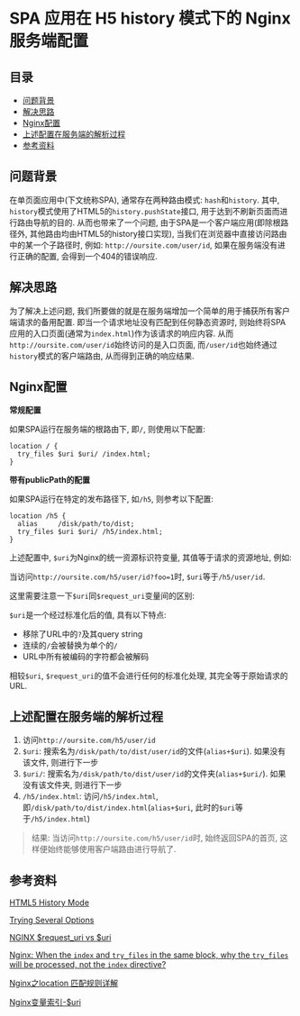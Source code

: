 <h1>SPA 应用在 H5 history 模式下的 Nginx 服务端配置</h1>

<h2>目录</h2>

- [问题背景](#问题背景)
- [解决思路](#解决思路)
- [Nginx配置](#nginx配置)
- [上述配置在服务端的解析过程](#上述配置在服务端的解析过程)
- [参考资料](#参考资料)

## 问题背景

在单页面应用中(下文统称SPA), 通常存在两种路由模式: `hash`和`history`. 其中, `history`模式使用了HTML5的`history.pushState`接口, 用于达到不刷新页面而进行路由导航的目的. 从而也带来了一个问题, 由于SPA是一个客户端应用(即除根路径外, 其他路由均由HTML5的history接口实现), 当我们在浏览器中直接访问路由中的某一个子路径时, 例如: `http://oursite.com/user/id`, 如果在服务端没有进行正确的配置, 会得到一个404的错误响应.

## 解决思路

为了解决上述问题, 我们所要做的就是在服务端增加一个简单的用于捕获所有客户端请求的备用配置. 即当一个请求地址没有匹配到任何静态资源时, 则始终将SPA应用的入口页面(通常为`index.html`)作为该请求的响应内容. 从而`http://oursite.com/user/id`始终访问的是入口页面, 而`/user/id`也始终通过`history`模式的客户端路由, 从而得到正确的响应结果.

## Nginx配置

**常规配置**

如果SPA运行在服务端的根路由下, 即`/`, 则使用以下配置:

```nginx
location / {
  try_files $uri $uri/ /index.html;
}
```

**带有publicPath的配置**

如果SPA运行在特定的发布路径下, 如`/h5`, 则参考以下配置:

```nginx
location /h5 {
  alias     /disk/path/to/dist;
  try_files $uri $uri/ /h5/index.html;
}
```

上述配置中, `$uri`为Nginx的统一资源标识符变量, 其值等于请求的资源地址, 例如:

当访问`http://oursite.com/h5/user/id?foo=1`时, `$uri`等于`/h5/user/id`.

这里需要注意一下`$uri`同`$request_uri`变量间的区别:

`$uri`是一个经过标准化后的值, 具有以下特点:

- 移除了URL中的`?`及其query string
- 连续的`/`会被替换为单个的`/`
- URL中所有被编码的字符都会被解码

相较`$uri`, `$request_uri`的值不会进行任何的标准化处理, 其完全等于原始请求的URL.

## 上述配置在服务端的解析过程

1. 访问`http://oursite.com/h5/user/id`
2. `$uri`: 搜索名为`/disk/path/to/dist/user/id`的文件(`alias+$uri`). 如果没有该文件, 则进行下一步
3. `$uri/`: 搜索名为`/disk/path/to/dist/user/id`的文件夹(`alias+$uri/`). 如果没有该文件夹, 则进行下一步
4. `/h5/index.html`: 访问`/h5/index.html`, 即`/disk/path/to/dist/index.html`(`alias+$uri`, 此时的`$uri`等于`/h5/index.html`)

> 结果: 当访问`http://oursite.com/h5/user/id`时, 始终返回SPA的首页, 这样便始终能够使用客户端路由进行导航了.

## 参考资料

[HTML5 History Mode](https://router.vuejs.org/guide/essentials/history-mode.html#example-server-configurations)

[Trying Several Options](https://docs.nginx.com/nginx/admin-guide/web-server/serving-static-content/#trying-several-options)

[NGINX $request_uri vs $uri](https://stackoverflow.com/questions/48708361/nginx-request-uri-vs-uri/48709976)

[Nginx: When the `index` and `try_files` in the same block, why the `try_files` will be processed, not the `index` directive?
](https://stackoverflow.com/questions/36175676/nginx-when-the-index-and-try-files-in-the-same-block-why-the-try-files-w)

[Nginx之location 匹配规则详解](https://blog.51cto.com/11935263/2074602)

[Nginx变量索引-$uri](http://nginx.org/en/docs/http/ngx_http_core_module.html#var_uri)
